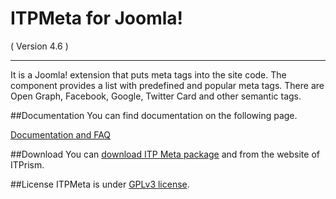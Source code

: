 ITPMeta for Joomla! 
==========================
( Version 4.6 )
- - -

It is a Joomla! extension that puts meta tags into the site code. The component provides a list with predefined and popular meta tags. There are Open Graph, Facebook, Google, Twitter Card and other semantic tags.

##Documentation
You can find documentation on the following page.

[Documentation and FAQ](http://itprism.com/help/32-itpmeta-opengraph-documentation-faq)

##Download
You can [download ITP Meta package](http://itprism.com/free-joomla-extensions/others/open-graph-meta) and from the website of ITPrism.

##License
ITPMeta is under [GPLv3 license](http://www.gnu.org/licenses/gpl-3.0.en.html).
